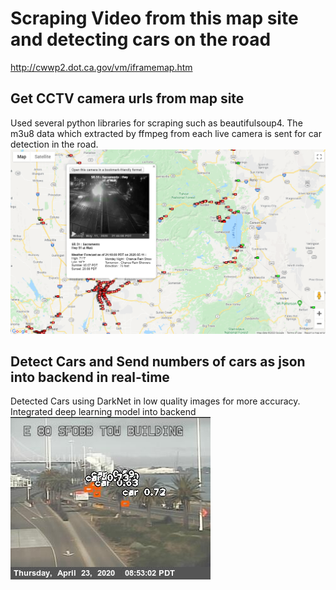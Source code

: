 # Scraping Video from this map site and detecting cars on the road
http://cwwp2.dot.ca.gov/vm/iframemap.htm

## Get CCTV camera urls from map site
Used several python libraries for scraping such as beautifulsoup4.
The m3u8 data which extracted by ffmpeg from each live camera is sent for car detection in the road.
<img src="./assets/map.png?raw=true">

## Detect Cars and Send numbers of cars as json into backend in real-time
Detected Cars using DarkNet in low quality images for more accuracy.
Integrated deep learning model into backend
<img src="./assets/1.jpg?raw=true">
